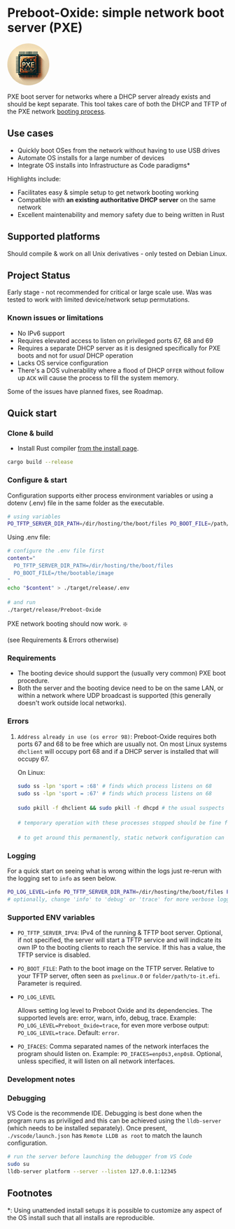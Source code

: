 # Preboot-Oxide: simple network boot server (PXE)

<img src="assets/logo.webp" height="96" style="border-radius: 96px" />

PXE boot server for networks where a DHCP server already exists and should be kept separate.
This tool takes care of both the DHCP and TFTP of the PXE network [booting process](https://en.wikipedia.org/wiki/Preboot_Execution_Environment]).

## Use cases
  - Quickly boot OSes from the network without having to use USB drives
  - Automate OS installs for a large number of devices
  - Integrate OS installs into Infrastructure as Code paradigms*

Highlights include:
  - Facilitates easy & simple setup to get network booting working
  - Compatible with **an existing authoritative DHCP server** on the same network
  - Excellent maintenability and memory safety due to being written in Rust

## Supported platforms
Should compile & work on all Unix derivatives - only tested on Debian Linux.

## Project Status
Early stage - not recommended for critical or large scale use. Was was tested to work with limited device/network setup permutations.

### Known issues or limitations
- No IPv6 support
- Requires elevated access to listen on privileged ports 67, 68 and 69
- Requires a separate DHCP server as it is designed specifically for PXE boots and not for *usual* DHCP operation
- Lacks OS service configuration
- There's a DOS vulnerability where a flood of DHCP `OFFER` without follow up `ACK` will cause the process to fill the system memory.

Some of the issues have planned fixes, see Roadmap.

## Quick start

### Clone & build

- Install Rust compiler [from the install page](https://www.rust-lang.org/tools/install).

```BASH
cargo build --release
```

### Configure & start
Configuration supports either process environment variables or using a dotenv (.env) file in the same folder as the executable.

```BASH
# using variables
PO_TFTP_SERVER_DIR_PATH=/dir/hosting/the/boot/files PO_BOOT_FILE=/path/to/the/bootable/image ./target/release/Preboot-Oxide
```

Using .env file:
```BASH
# configure the .env file first
content="
  PO_TFTP_SERVER_DIR_PATH=/dir/hosting/the/boot/files
  PO_BOOT_FILE=/the/bootable/image
"
echo "$content" > ./target/release/.env

# and run
./target/release/Preboot-Oxide
```

PXE network booting should now work. ❇️ 

(see Requirements & Errors otherwise)

### Requirements
- The booting device should support the (usually very common) PXE boot procedure.
- Both the server and the booting device need to be on the same LAN, or within a network where UDP broadcast is supported (this generally doesn't work outside local networks).

### Errors

1. `Address already in use (os error 98)`: Preboot-Oxide requires both ports 67 and 68 to be free which are usually not. On most Linux systems `dhclient` will occupy port 68 and if a DHCP server is installed that will occupy 67.
    
    On Linux: 
      ```BASH
      sudo ss -lpn 'sport = :68' # finds which process listens on 68
      sudo ss -lpn 'sport = :67' # finds which process listens on 68
      
      sudo pkill -f dhclient && sudo pkill -f dhcpd # the usual suspects
      
      # temporary operation with these processes stopped should be fine for a while but will break the OS DHCP operation of configuring its network interfaces
      
      # to get around this permanently, static network configuration can be used to not need the use of `dhclient`.
      ```

### Logging

For a quick start on seeing what is wrong within the logs just re-rerun with the logging set to `info` as seen below.
```BASH
PO_LOG_LEVEL=info PO_TFTP_SERVER_DIR_PATH=/dir/hosting/the/boot/files PO_BOOT_FILE=/path/to/the/bootable/image ./target/release/Preboot-Oxide
# optionally, change 'info' to 'debug' or 'trace' for more verbose logging.
```

### Supported ENV variables

 - `PO_TFTP_SERVER_IPV4`: IPv4 of the running & TFTP boot server. Optional, if not specified, the server will start a TFTP service and will indicate its own IP to the booting clients to reach the service. If this has a value, the TFTP service is disabled.
 - `PO_BOOT_FILE`: Path to the boot image on the TFTP server. Relative to your TFTP server, often seen as `pxelinux.0` or `folder/path/to-it.efi`. Parameter is required.
 - `PO_LOG_LEVEL`
    
    Allows setting log level to Preboot Oxide and its dependencies. The supported levels are: error, warn, info, debug, trace. Example: `PO_LOG_LEVEL=Preboot_Oxide=trace`, for even more verbose output: `PO_LOG_LEVEL=trace`. Default: `error`.
 - `PO_IFACES`: Comma separated names of the network interfaces the program should listen on. Example: `PO_IFACES=enp0s3,enp0s8`. Optional, unless specified, it will listen on all network interfaces.


### Development notes

### Debugging
VS Code is the recommende IDE.
Debugging is best done when the program runs as priviliged and this can be achieved using the `lldb-server` (which needs to be installed separately). Once present,
`./vscode/launch.json` has `Remote LLDB as root` to match the launch configuration.

```BASH
# run the server before launching the debugger from VS Code
sudo su
lldb-server platform --server --listen 127.0.0.1:12345
```

## Footnotes
*: Using unattended install setups it is possible to customize any aspect of the OS install such that all installs are reproducible.
